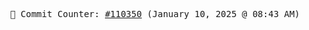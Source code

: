 <p align="center">
    <samp>
        📮 Commit Counter: <a href="https://github.com/Javascript-void0/Javascript-void0/commits/main">#110350</a> (January 10, 2025 @ 08:43 AM)
    </samp>
</p>